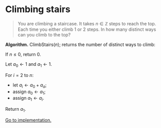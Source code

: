 # Climbing stairs

> You are climbing a staircase. It takes $n\in\mathbb{Z}$ steps to reach the
> top. Each time you either climb $1$ or $2$ steps. In how many distinct ways
> can you climb to the top?

**Algorithm.** ClimbStairs$(n)$; returns the number of distinct ways to climb:

If $n\leq 0$, return $0$.

Let $a_0\leftarrow 1$ and $a_1\leftarrow 1$.

For $i=2$ to $n$:

- let $a_i\leftarrow a_0+a_a$;
- assign $a_0\leftarrow a_1$;
- assign $a_1\leftarrow a_i$.

Return $a_1$.

[Go to implementation.](../../src/dynamic_programming/lc0070_climbing_stairs.c)
